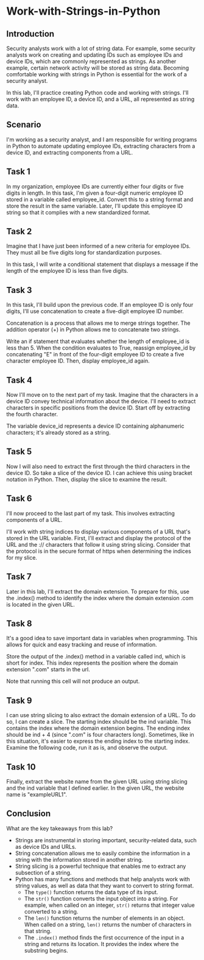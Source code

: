 # Work-with-Strings-in-Python

<h2>Introduction</h2>

Security analysts work with a lot of string data. For example, some security analysts work on creating and updating IDs such as employee IDs and device IDs, which are commonly represented as strings. As another example, certain network activity will be stored as string data. Becoming comfortable working with strings in Python is essential for the work of a security analyst.

In this lab, I'll practice creating Python code and working with strings. I'll work with an employee ID, a device ID, and a URL, all represented as string data.

<h2>Scenario</h2>

I'm working as a security analyst, and I am responsible for writing programs in Python to automate updating employee IDs, extracting characters from a device ID, and extracting components from a URL.

<h2>Task 1</h2>

In my organization, employee IDs are currently either four digits or five digits in length. In this task, I'm given a four-digit numeric employee ID stored in a variable called employee_id. Convert this to a string format and store the result in the same variable. Later, I'll update this employee ID string so that it complies with a new standardized format.

<h2>Task 2</h2>

Imagine that I have just been informed of a new criteria for employee IDs. They must all be five digits long for standardization purposes.

In this task, I will write a conditional statement that displays a message if the length of the employee ID is less than five digits.

<h2>Task 3</h2>

In this task, I'll build upon the previous code. If an employee ID is only four digits, I'll use concatenation to create a five-digit employee ID number.

Concatenation is a process that allows me to merge strings together. The addition operator (+) in Python allows me to concatenate two strings.

Write an if statement that evaluates whether the length of employee_id is less than 5. When the condition evaluates to True, reassign employee_id by concatenating "E" in front of the four-digit employee ID to create a five character employee ID. Then, display employee_id again.

<h2>Task 4</h2>

Now I'll move on to the next part of my task. Imagine that the characters in a device ID convey technical information about the device. I'll need to extract characters in specific positions from the device ID. Start off by extracting the fourth character.

The variable device_id represents a device ID containing alphanumeric characters; it's already stored as a string.

<h2>Task 5</h2>

Now I will also need to extract the first through the third characters in the device ID. So take a slice of the device ID. I can achieve this using bracket notation in Python. Then, display the slice to examine the result.

<h2>Task 6</h2>

I'll now proceed to the last part of my task. This involves extracting components of a URL.

I'll work with string indices to display various components of a URL that's stored in the URL variable. First, I'll extract and display the protocol of the URL and the :// characters that follow it using string slicing. Consider that the protocol is in the secure format of https when determining the indices for my slice.

<h2>Task 7</h2>

Later in this lab, I'll extract the domain extension. To prepare for this, use the .index() method to identify the index where the domain extension .com is located in the given URL.

<h2>Task 8</h2>

It's a good idea to save important data in variables when programming. This allows for quick and easy tracking and reuse of information.

Store the output of the .index() method in a variable called ind, which is short for index. This index represents the position where the domain extension ".com" starts in the url.

Note that running this cell will not produce an output.

<h2>Task 9</h2>

I can use string slicing to also extract the domain extension of a URL. To do so, I can create a slice. The starting index should be the ind variable. This contains the index where the domain extension begins. The ending index should be ind + 4 (since ".com" is four characters long). Sometimes, like in this situation, it's easier to express the ending index to the starting index. Examine the following code, run it as is, and observe the output.

<h2>Task 10</h2>

Finally, extract the website name from the given URL using string slicing and the ind variable that I defined earlier. In the given URL, the website name is "exampleURL1".

<h2>Conclusion</h2>

What are the key takeaways from this lab?

- Strings are instrumental in storing important, security-related data, such as device IDs and URLs.
- String concatenation allows me to easily combine the information in a string with the information stored in another string.
- String slicing is a powerful technique that enables me to extract any subsection of a string.
- Python has many functions and methods that help analysts work with string values, as well as data that they want to convert to string format.
  - The ```type()``` function returns the data type of its input.
  - The ```str()``` function converts the input object into a string. For example, when called on an integer, ```str()``` returns that integer value converted to a string.
  - The ```len()``` function returns the number of elements in an object. When called on a string, ```len()``` returns the number of characters in that string.
  - The ```.index()``` method finds the first occurrence of the input in a string and returns its location. It provides the index where the substring begins.


